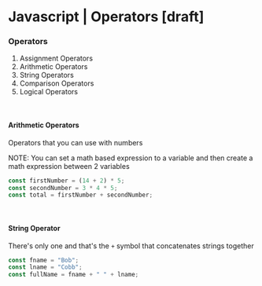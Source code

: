 # Javascript | Operators [draft]

### Operators

1. Assignment Operators
1. Arithmetic Operators
1. String Operators
1. Comparison Operators
1. Logical Operators

<br>

#### Arithmetic Operators

Operators that you can use with numbers

NOTE: You can set a math based expression to a variable and then create a math expression between 2 variables

```javascript
const firstNumber = (14 + 2) * 5;
const secondNumber = 3 * 4 * 5;
const total = firstNumber + secondNumber;
```

<br>

#### String Operator

There's only one and that's the `+` symbol that concatenates strings together

```javascript
const fname = "Bob";
const lname = "Cobb";
const fullName = fname + " " + lname;
```
